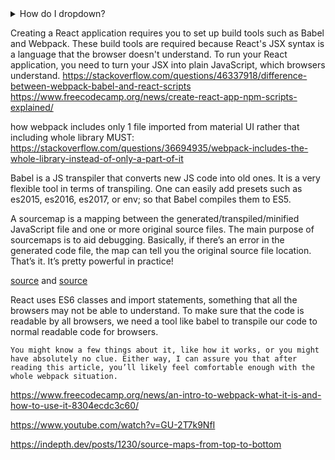<details>
<summary>How do I dropdown?</summary>
<br>
This is how you dropdown.
</details>

Creating a React application requires you to set up build tools such as Babel and Webpack. These build tools are required because React's JSX syntax is a language that the browser doesn't understand.
To run your React application, you need to turn your JSX into plain JavaScript, which browsers understand.
https://stackoverflow.com/questions/46337918/difference-between-webpack-babel-and-react-scripts
https://www.freecodecamp.org/news/create-react-app-npm-scripts-explained/

how webpack includes only 1 file imported from material UI rather that including whole library
MUST: https://stackoverflow.com/questions/36694935/webpack-includes-the-whole-library-instead-of-only-a-part-of-it

Babel is a JS transpiler that converts new JS code into old ones. It is a very flexible tool in terms of transpiling. One can easily add presets such as es2015, es2016, es2017, or env; so that Babel compiles them to ES5.

A sourcemap is a mapping between the generated/transpiled/minified JavaScript file and one or more original source files. The main purpose of sourcemaps is to aid debugging. Basically, if there’s an error in the generated code file, the map can tell you the original source file location. That’s it. It’s pretty powerful in practice!

[source](https://trackjs.com/blog/debugging-with-sourcemaps/)
and [source](https://medium.com/@Linda_Ikechukwu/easy-debugging-in-react-with-webpack-source-maps-5dd80a753cab)

React uses ES6 classes and import statements, something that all the browsers may not be able to understand. To make sure that the code is readable by all browsers, we need a tool like babel to transpile our code to normal readable code for browsers.

`You might know a few things about it, like how it works, or you might have absolutely no clue. Either way, I can assure you that after reading this article, you’ll likely feel comfortable enough with the whole webpack situation.`

https://www.freecodecamp.org/news/an-intro-to-webpack-what-it-is-and-how-to-use-it-8304ecdc3c60/

https://www.youtube.com/watch?v=GU-2T7k9NfI

https://indepth.dev/posts/1230/source-maps-from-top-to-bottom
